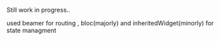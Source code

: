 Still work in progress..

used beamer for routing ,
bloc(majorly) and inheritedWidget(minorly) for state managment
